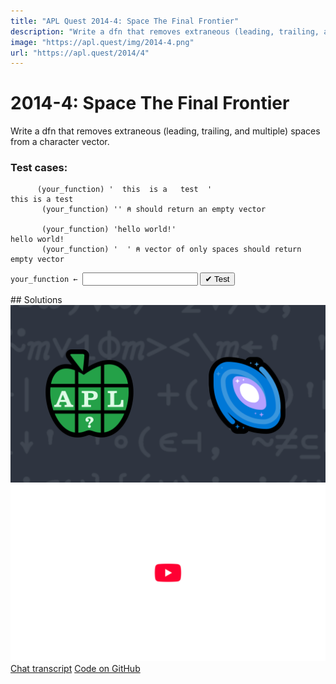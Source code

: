 ```yaml
---
title: "APL Quest 2014-4: Space The Final Frontier"
description: "Write a dfn that removes extraneous (leading, trailing, and multiple) spaces from a character vector."
image: "https://apl.quest/img/2014-4.png"
url: "https://apl.quest/2014/4"
---
```


# <span class=s>2014-</span>4: Space The Final Frontier

Write a dfn that removes extraneous (leading, trailing, and multiple) spaces from a character vector.

### Test cases:

```APL
      (your_function) '  this  is a   test  '
this is a test
       (your_function) '' ⍝ should return an empty vector
 
       (your_function) 'hello world!'
hello world!
       (your_function) '  ' ⍝ vector of only spaces should return empty vector
```
<div class="pdiv">
  <code onclick="p_Input.focus()">your_function ← </code><input id="p_Input" autocomplete="off" spellcheck="false" oninput="this.parentElement.querySelector`button`.disabled=false;localStorage.setItem(window.location.pathname,this.value)" onkeypress="subm(event)">
  <button onclick="alert$.next`Testing…`;submitSolution`p`" class="md-button md-button--primary">&#x2714; Test</button>
</div>
<blockquote id="p_Output"></blockquote>
## Solutions
<div onclick="play(this)" title="Video on YouTube" class="yt">
<img alt="Video Thumbnail" src="../../img/2014-4.png">
<img alt="YouTube" src="../../img/yt-big.png">
</div>
<a href="https://chat.stackexchange.com/transcript/52405?m=61062129#61062129" target="_blank" class="md-button md-button--primary">Chat transcript</a>
<a href="https://github.com/abrudz/apl_quest/blob/main/2014/4.apl" target="_blank" class="md-button md-button--primary right">Code on GitHub</a>

<script>
    testCases={"a":["'  this  is a   test  '","'hello world!'","'     '","' ',⎕A[?20⍴26],' '","(⎕A,'          ')[?40⍴36]"],"b":["''",",' '","⎕A[?26]","(⎕A,'          ')[?(20+?40)⍴36]"],"f":"' '∘(1↓,(/⍨)1(⊢∨⌽)0,≠)"}
    p_Input.value=localStorage.getItem(window.location.pathname)
    play=e=>e.outerHTML=`<iframe src="https://www.youtube.com/embed/aqfhItFpO2I?list=PLYKQVqyrAEj9wDIUyLDGtDAFTKY38BUMN&autoplay=1" title="<span class=s>2014-</span>4: Space The Final Frontier (APL Quest 2014-4)" frameborder="0" allow="accelerometer; autoplay; clipboard-write; encrypted-media; gyroscope; picture-in-picture; web-share" referrerpolicy="strict-origin-when-cross-origin" allowfullscreen></iframe>`
</script>
